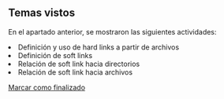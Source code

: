 ## Temas vistos

En el apartado anterior, se mostraron las siguientes actividades:
<li> Definición y uso de hard links a partir de archivos
<li> Definición de soft links
<li> Relación de soft link hacia directorios
<li> Relación de soft link hacia archivos


<a onclick="test()" href="http://147.182.201.108:8080/finish/basic-links" target="_parent" class="btn primary-btn">Marcar como finalizado</a>
